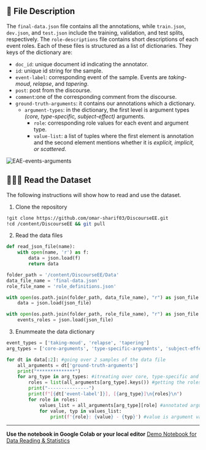 ## 📝 File Description
The `final-data.json` file contains all the annotations, while `train.json`, `dev.json`, and `test.json` include the training, validation, and test splits, respectively. The `role-descriptions` file contains short descriptions of each event roles. Each of these files is structured as a list of dictionaries. They keys of the dictionary are:
* `doc_id`: unique document id indicating the annotator.
* `id`: unique id string for the sample.
* `event-label`: corresponding event of the sample. Events are *taking-moud*, *relapse*, and *tapering*.
* `post`: post from the discourse.
* `comment`:one of the corresponding comment from the discourse.
* `ground-truth-arguments`: it contains our annotations which a dictionary.
    * `argument-types`: in the dictionary, the first level is argument types *(core, type-specific, subject-effect)* arguments.
        * `role`: corresponding role values for each event and argument type.
        * `value-list`: a list of tuples where the first element is annotation and the second element mentions whether it is *explicit, implicit, or scattered*.
          
![EAE-events-arguments](https://github.com/user-attachments/assets/3601aa48-a9f6-40ac-a0ed-ad8777ab20cd)

## 🧑🏻‍💻 Read the Dataset
The following instructions will show how to read and use the dataset. 

1. Clone the repository
```bash
!git clone https://github.com/omar-sharif03/DiscourseEE.git
!cd /content/DiscourseEE && git pull
```
2. Read the data files 
```python
def read_json_file(name):
    with open(name, 'r') as f:
        data = json.load(f)
        return data

folder_path = '/content/DiscourseEE/Data'
data_file_name = 'final-data.json'
role_file_name = 'role_definitions.json'

with open(os.path.join(folder_path, data_file_name), "r") as json_file:
    data = json.load(json_file)

with open(os.path.join(folder_path, role_file_name), "r") as json_file:
    events_roles = json.load(json_file)
```
3. Enummeate the data dictionary
```python
event_types = ['taking-moud', 'relapse', 'tapering']
arg_types = ['core-arguments', 'type-specific-arguments', 'subject-effect-arguments']

for dt in data[:2]: #going over 2 samples of the data file
    all_arguments = dt['ground-truth-arguments']
    print("**************")
    for arg_type in arg_types: #itreating over core, type-specific and subject-effect arguments of each event
        roles = list(all_arguments[arg_type].keys()) #getting the roles of correspoing argument type
        print("---------------")
        print(f"[{dt['event-label']}], [{arg_type}]\n{roles}\n")
        for role in roles:
            values_list = all_arguments[arg_type][role] #annotated argument list
            for value, typ in values_list:
                print(f'{role}: {value} - {typ}') #value is argument value and typ is type(explicit, implicit, scattered)
```
----
**Use the notebook in Google Colab or your local editor** [Demo Notebook for Data Reading & Statistics](https://github.com/omar-sharif03/DiscourseEE/blob/main/Data/DiscourseEE-Data_Reading_%26_Data_Statistics.ipynb) 
